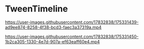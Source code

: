 # TweenTimeline

https://user-images.githubusercontent.com/17832838/175331439-ad9ee874-8258-4f38-bcd3-faec3a37319a.mp4



https://user-images.githubusercontent.com/17832838/175331450-1b2ca305-1330-4e7d-907a-ef63eaff60e4.mp4


